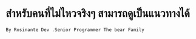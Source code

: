# สำหรับคนที่ไม่ไหวจริงๆ สามารถดูเป็นแนวทางได้

`By Rosinante Dev .Senior Programmer The bear Family`
